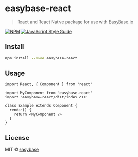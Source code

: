 # easybase-react

> React and React Native package for use with EasyBase.io

[![NPM](https://img.shields.io/npm/v/easybase-react.svg)](https://www.npmjs.com/package/easybase-react) [![JavaScript Style Guide](https://img.shields.io/badge/code_style-standard-brightgreen.svg)](https://standardjs.com)

## Install

```bash
npm install --save easybase-react
```

## Usage

```tsx
import React, { Component } from 'react'

import MyComponent from 'easybase-react'
import 'easybase-react/dist/index.css'

class Example extends Component {
  render() {
    return <MyComponent />
  }
}
```

## License

MIT © [easybase](https://github.com/easybase)
